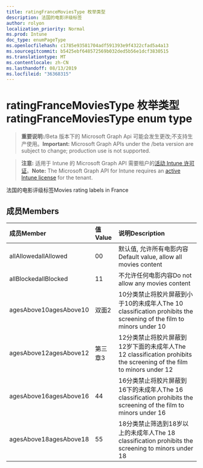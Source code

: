 ```yaml
---
title: ratingFranceMoviesType 枚举类型
description: 法国的电影评级标签
author: rolyon
localization_priority: Normal
ms.prod: Intune
doc_type: enumPageType
ms.openlocfilehash: c1785e93581704adf591393e9f4322cfad5a4a13
ms.sourcegitcommit: b5425ebf648572569b032ded5b56e1dcf3830515
ms.translationtype: MT
ms.contentlocale: zh-CN
ms.lasthandoff: 08/13/2019
ms.locfileid: "36368315"
---
```

# <a name="ratingfrancemoviestype-enum-type"></a><span data-ttu-id="d1010-103">ratingFranceMoviesType 枚举类型</span><span class="sxs-lookup"><span data-stu-id="d1010-103">ratingFranceMoviesType enum type</span></span>

> <span data-ttu-id="d1010-104">**重要说明:**/Beta 版本下的 Microsoft Graph Api 可能会发生更改;不支持生产使用。</span><span class="sxs-lookup"><span data-stu-id="d1010-104">**Important:** Microsoft Graph APIs under the /beta version are subject to change; production use is not supported.</span></span>

> <span data-ttu-id="d1010-105">**注意:** 适用于 Intune 的 Microsoft Graph API 需要租户的[活动 Intune 许可证](https://go.microsoft.com/fwlink/?linkid=839381)。</span><span class="sxs-lookup"><span data-stu-id="d1010-105">**Note:** The Microsoft Graph API for Intune requires an [active Intune license](https://go.microsoft.com/fwlink/?linkid=839381) for the tenant.</span></span>

<span data-ttu-id="d1010-106">法国的电影评级标签</span><span class="sxs-lookup"><span data-stu-id="d1010-106">Movies rating labels in France</span></span>

## <a name="members"></a><span data-ttu-id="d1010-107">成员</span><span class="sxs-lookup"><span data-stu-id="d1010-107">Members</span></span>
|<span data-ttu-id="d1010-108">成员</span><span class="sxs-lookup"><span data-stu-id="d1010-108">Member</span></span>|<span data-ttu-id="d1010-109">值</span><span class="sxs-lookup"><span data-stu-id="d1010-109">Value</span></span>|<span data-ttu-id="d1010-110">说明</span><span class="sxs-lookup"><span data-stu-id="d1010-110">Description</span></span>|
|:---|:---|:---|
|<span data-ttu-id="d1010-111">allAllowed</span><span class="sxs-lookup"><span data-stu-id="d1010-111">allAllowed</span></span>|<span data-ttu-id="d1010-112">0</span><span class="sxs-lookup"><span data-stu-id="d1010-112">0</span></span>|<span data-ttu-id="d1010-113">默认值, 允许所有电影内容</span><span class="sxs-lookup"><span data-stu-id="d1010-113">Default value, allow all movies content</span></span>|
|<span data-ttu-id="d1010-114">allBlocked</span><span class="sxs-lookup"><span data-stu-id="d1010-114">allBlocked</span></span>|<span data-ttu-id="d1010-115">1</span><span class="sxs-lookup"><span data-stu-id="d1010-115">1</span></span>|<span data-ttu-id="d1010-116">不允许任何电影内容</span><span class="sxs-lookup"><span data-stu-id="d1010-116">Do not allow any movies content</span></span>|
|<span data-ttu-id="d1010-117">agesAbove10</span><span class="sxs-lookup"><span data-stu-id="d1010-117">agesAbove10</span></span>|<span data-ttu-id="d1010-118">双面</span><span class="sxs-lookup"><span data-stu-id="d1010-118">2</span></span>|<span data-ttu-id="d1010-119">10分类禁止将胶片屏蔽到小于10的未成年人</span><span class="sxs-lookup"><span data-stu-id="d1010-119">The 10 classification prohibits the screening of the film to minors under 10</span></span>|
|<span data-ttu-id="d1010-120">agesAbove12</span><span class="sxs-lookup"><span data-stu-id="d1010-120">agesAbove12</span></span>|<span data-ttu-id="d1010-121">第三章</span><span class="sxs-lookup"><span data-stu-id="d1010-121">3</span></span>|<span data-ttu-id="d1010-122">12分类禁止将胶片屏蔽到12岁下面的未成年人</span><span class="sxs-lookup"><span data-stu-id="d1010-122">The 12 classification prohibits the screening of the film to minors under 12</span></span>|
|<span data-ttu-id="d1010-123">agesAbove16</span><span class="sxs-lookup"><span data-stu-id="d1010-123">agesAbove16</span></span>|<span data-ttu-id="d1010-124">4</span><span class="sxs-lookup"><span data-stu-id="d1010-124">4</span></span>|<span data-ttu-id="d1010-125">16分类禁止将胶片屏蔽到16下的未成年人</span><span class="sxs-lookup"><span data-stu-id="d1010-125">The 16 classification prohibits the screening of the film to minors under 16</span></span>|
|<span data-ttu-id="d1010-126">agesAbove18</span><span class="sxs-lookup"><span data-stu-id="d1010-126">agesAbove18</span></span>|<span data-ttu-id="d1010-127">5</span><span class="sxs-lookup"><span data-stu-id="d1010-127">5</span></span>|<span data-ttu-id="d1010-128">18分类禁止筛选到18岁以上的未成年人</span><span class="sxs-lookup"><span data-stu-id="d1010-128">The 18 classification prohibits the screening to minors under 18</span></span>|



